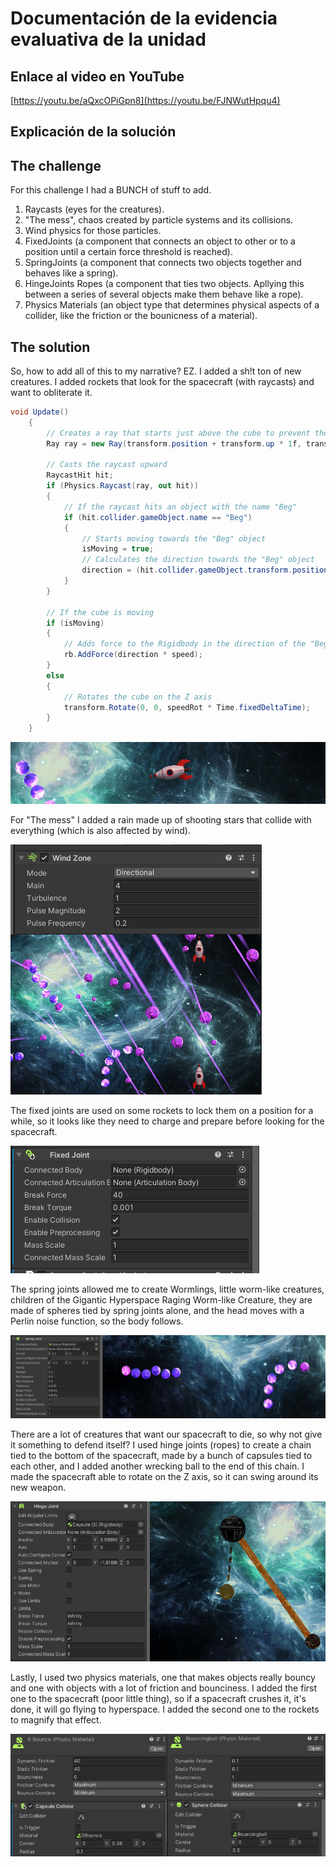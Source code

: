 # Documentación de la evidencia evaluativa de la unidad

## Enlace al video en YouTube
[https://youtu.be/aQxcOPiGpn8](https://youtu.be/FJNWutHpqu4)


## Explicación de la solución
## The challenge
For this challenge I had a BUNCH of stuff to add. 
1. Raycasts (eyes for the creatures).
2. "The mess", chaos created by particle systems and its collisions.
3. Wind physics for those particles.
4. FixedJoints (a component that connects an object to other or to a position until a certain force threshold is reached).
5. SpringJoints (a component that connects two objects together and behaves like a spring).
6. HingeJoints Ropes (a component that ties two objects. Apllying this between a series of several objects make them behave like a rope).
7. Physics Materials (an object type that determines physical aspects of a collider, like the friction or the bounicness of a material).

## The solution
So, how to add all of this to my narrative? EZ. I added a sh!t ton of new creatures. I added rockets that look for the spacecraft (with raycasts) and want to obliterate it. 

```c#
void Update()
    {
        // Creates a ray that starts just above the cube to prevent the raycast from hitting the cube itself
        Ray ray = new Ray(transform.position + transform.up * 1f, transform.up);

        // Casts the raycast upward
        RaycastHit hit;
        if (Physics.Raycast(ray, out hit))
        {
            // If the raycast hits an object with the name "Beg"
            if (hit.collider.gameObject.name == "Beg")
            {
                // Starts moving towards the "Beg" object
                isMoving = true;
                // Calculates the direction towards the "Beg" object
                direction = (hit.collider.gameObject.transform.position - transform.position).normalized;
            }
        }

        // If the cube is moving
        if (isMoving)
        {
            // Adds force to the Rigidbody in the direction of the "Beg" object
            rb.AddForce(direction * speed);
        }
        else
        {
            // Rotates the cube on the Z axis
            transform.Rotate(0, 0, speedRot * Time.fixedDeltaTime);
        }
    }
```

![p1](p1.png)

For "The mess" I added a rain made up of shooting stars that collide with everything (which is also affected by wind). 

![p2](p2.png)

The fixed joints are used on some rockets to lock them on a position for a while, so it looks like they need to charge and prepare before looking for the spacecraft. 

![p3](p3.png)

The spring joints allowed me to create Wormlings, little worm-like creatures, children of the Gigantic Hyperspace Raging Worm-like Creature, they are made of spheres tied by spring joints alone, and the head moves with a Perlin noise function, so the body follows. 

![p4](p4.png)

There are a lot of creatures that want our spacecraft to die, so why not give it something to defend itself? I used hinge joints (ropes) to create a chain tied to the bottom of the spacecraft, made by a bunch of capsules tied to each other, and I added another wrecking ball to the end of this chain. I made the spacecraft able to rotate on the Z axis, so it can swing around its new weapon. 

![p5](p5.png)

Lastly, I used two physics materials, one that makes objects really bouncy and one with objects with a lot of friction and bounciness. I added the first one to the spacecraft (poor little thing), so if a spacecraft crushes it, it's done, it will go flying to hyperspace. I added the second one to the rockets to magnify that effect.

![p6](p6.png)

